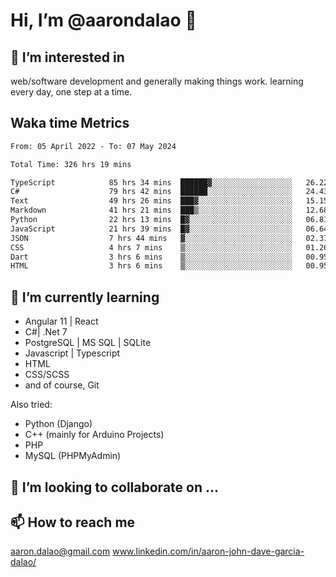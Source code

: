 # __Hi, I’m @aarondalao__ 👋 
## 👀 I’m interested in 
web/software development and generally making things work.
learning every day, one step at a time. 

## Waka time Metrics
<!--START_SECTION:waka-->

```txt
From: 05 April 2022 - To: 07 May 2024

Total Time: 326 hrs 19 mins

TypeScript            85 hrs 34 mins  ██████▓░░░░░░░░░░░░░░░░░░   26.22 %
C#                    79 hrs 42 mins  ██████░░░░░░░░░░░░░░░░░░░   24.43 %
Text                  49 hrs 26 mins  ███▓░░░░░░░░░░░░░░░░░░░░░   15.15 %
Markdown              41 hrs 21 mins  ███▒░░░░░░░░░░░░░░░░░░░░░   12.68 %
Python                22 hrs 13 mins  █▓░░░░░░░░░░░░░░░░░░░░░░░   06.81 %
JavaScript            21 hrs 39 mins  █▓░░░░░░░░░░░░░░░░░░░░░░░   06.64 %
JSON                  7 hrs 44 mins   ▓░░░░░░░░░░░░░░░░░░░░░░░░   02.37 %
CSS                   4 hrs 7 mins    ▒░░░░░░░░░░░░░░░░░░░░░░░░   01.26 %
Dart                  3 hrs 6 mins    ▒░░░░░░░░░░░░░░░░░░░░░░░░   00.95 %
HTML                  3 hrs 6 mins    ▒░░░░░░░░░░░░░░░░░░░░░░░░   00.95 %
```

<!--END_SECTION:waka-->

## 🌱 I’m currently learning 

- Angular 11 | React 
- C#| .Net 7
- PostgreSQL | MS SQL | SQLite
- Javascript | Typescript
- HTML 
- CSS/SCSS
- and of course, Git 


Also tried:
- Python (Django)
- C++ (mainly for Arduino Projects)
- PHP
- MySQL (PHPMyAdmin)


## 💞️ I’m looking to collaborate on ...

## 📫 How to reach me 
aaron.dalao@gmail.com
www.linkedin.com/in/aaron-john-dave-garcia-dalao/

<!---
aarondalao/aarondalao is a ✨ special ✨ repository because its `README.md` (this file) appears on your GitHub profile.
You can click the Preview link to take a look at your changes.
--->
